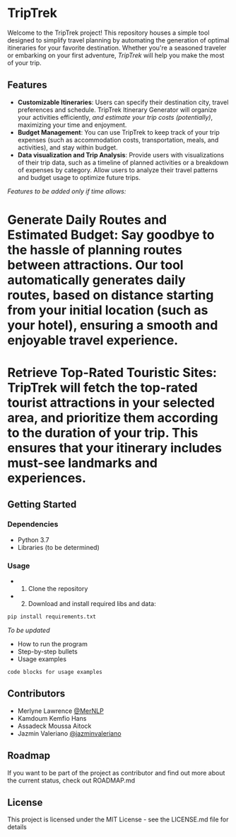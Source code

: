 # TripTrek

Welcome to the TripTrek project! This repository houses a simple tool designed to simplify travel planning by automating the generation of optimal itineraries for your favorite destination. Whether you're a seasoned traveler or embarking on your first adventure, *TripTrek* will help you make the most of your trip.

## Features
* **Customizable Itineraries**: Users can specify their destination city, travel preferences and schedule. TripTrek Itinerary Generator will organize your activities efficiently, _and estimate your trip costs (potentially)_, maximizing your time and enjoyment.
* **Budget Management**: You can use TripTrek to keep track of your trip expenses (such as accommodation costs, transportation, meals, and activities), and stay within budget. 
* **Data visualization and Trip Analysis**: Provide users with visualizations of their trip data, such as a timeline of planned activities or a breakdown of expenses by category. Allow users to analyze their travel patterns and budget usage to optimize future trips.  

_Features to be added only if time allows:_

# **Generate Daily Routes and Estimated Budget**: Say goodbye to the hassle of planning routes between attractions. Our tool automatically generates daily routes, based on distance starting from your initial location (such as your hotel), ensuring a smooth and enjoyable travel experience.
# **Retrieve Top-Rated Touristic Sites**: TripTrek will fetch the top-rated tourist attractions in your selected area, and prioritize them according to the duration of your trip. This ensures that your itinerary includes must-see landmarks and experiences.

## Getting Started

### Dependencies

* Python 3.7
* Libraries (to be determined)

### Usage
* 1. Clone the repository 
* 2. Download and install required libs and data:
```bash
pip install requirements.txt
```
*To be updated*
* How to run the program
* Step-by-step bullets
* Usage examples
```
code blocks for usage examples
```
## Contributors

* Merlyne Lawrence [@MerNLP](https://github.com/MerNLP)
* Kamdoum Kemfio Hans
* Assadeck Moussa Aitock 
* Jazmin Valeriano [@jazminvaleriano](https://github.com/jazminvaleriano)

## Roadmap

If you want to be part of the project as contributor and find out more about the current status, check out ROADMAP.md

## License

This project is licensed under the MIT License - see the LICENSE.md file for details
